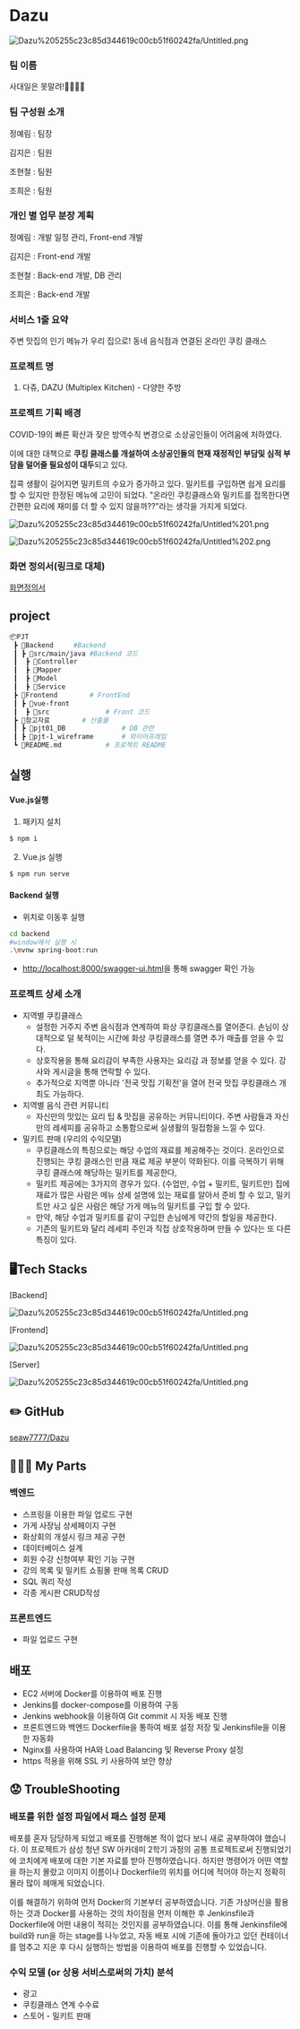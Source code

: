 # Dazu

![Dazu%205255c23c85d344619c00cb51f60242fa/Untitled.png](Dazu%205255c23c85d344619c00cb51f60242fa/Untitled.png)

### 팀 이름

사대일은 못말려!👨‍👩‍👧‍👧

### 팀 구성원 소개

정예림 : 팀장

김지은 : 팀원

조현철 : 팀원

조희은 : 팀원

### 개인 별 업무 분장 계획

정예림 : 개발 일정 관리, Front-end 개발

김지은 : Front-end 개발

조현철 : Back-end 개발, DB 관리

조희은 : Back-end 개발

### 서비스 1줄 요약

주변 맛집의 인기 메뉴가 우리 집으로! 동네 음식점과 연결된 온라인 쿠킹 클래스

### 프로젝트 명

1. 다쥬, DAZU (Multiplex Kitchen) - 다양한 주방

### 프로젝트 기획 배경

COVID-19의 빠른 확산과 잦은 방역수칙 변경으로 소상공인들이 어려움에 처하였다.

이에 대한 대책으로 **쿠킹 클래스를 개설하여 소상공인들의 현재 재정적인 부담및 심적 부담을 덜어줄 필요성이 대두**되고 있다.

집콕 생활이 길어지면 밀키트의 수요가 증가하고 있다. 밀키트를 구입하면 쉽게 요리를 할 수 있지만 한정된 메뉴에 고민이 되었다. "온라인 쿠킹클래스와 밀키트를 접목한다면 간편한 요리에 재미를 더 할 수 있지 않을까??"라는 생각을 가지게 되었다.

![Dazu%205255c23c85d344619c00cb51f60242fa/Untitled%201.png](Dazu%205255c23c85d344619c00cb51f60242fa/Untitled%201.png)

![Dazu%205255c23c85d344619c00cb51f60242fa/Untitled%202.png](Dazu%205255c23c85d344619c00cb51f60242fa/Untitled%202.png)

### 화면 정의서(링크로 대체)

[화면정의서](https://www.notion.so/80b7e8725f9b43219aa8793b042a95bb)

## project

```bash
📦PJT
 ┣ 📂Backend		#Backend
 ┃ ┣ 📂src/main/java	#Backend 코드
 ┃  ┣ 📂Controller
 ┃  ┣ 📂Mapper
 ┃  ┣ 📂Model
 ┃  ┣ 📂Service
 ┣ 📂Frontend		# FrontEnd
 ┃ ┣ 📂vue-front 
 ┃ 	┣ 📂src				# Front 코드
 ┣ 📂참고자료		# 산출물
 ┃ ┣ 📂pjt01_DB				# DB 관련
 ┃ ┣ 📂pjt-1_wireframe		# 와이어프래임
 ┗ 📜README.md			# 프로젝트 README
```

## 실행

#### Vue.js실행

1. 패키지 설치

``` bash
$ npm i
```

2. Vue.js 실행

```bash
$ npm run serve
```



#### Backend 실행

- 위치로 이동후 실행

```bash
cd backend
#window에서 실행 시
.\mvnw spring-boot:run
```

- [http://localhost:8000/swagger-ui.html](http://localhost:8000/swagger-ui.html%EC%9D%84)을 통해 swagger 확인 가능

### 프로젝트 상세 소개

- 지역별 쿠킹클래스
    - 설정한 거주지 주변 음식점과 연계하여 화상 쿠킹클래스를 열어준다. 손님이 상대적으로 덜 북적이는 시간에 화상 쿠킹클래스를 열면 추가 매출를 얻을 수 있다.
    - 상호작용을 통해 요리감이 부족한 사용자는 요리감 과 정보를 얻을 수 있다. 강사와 게시글을 통해 연락할 수 있다.
    - 추가적으로 지역뿐 아니라 '전국 맛집 기획전'을 열어 전국 맛집 쿠킹클래스 개최도 가능하다.
- 지역별 음식 관련 커뮤니티
    - 자신만의 맛있는 요리 팁 & 맛집을 공유하는 커뮤니티이다. 주변 사람들과 자신만의 레세피를 공유하고 소통함으로써 실생활의 밀접함을 느낄 수 있다.
- 밀키트 판매 (우리의 수익모델)
    - 쿠킹클래스의 특징으로는 해당 수업의 재료를 제공해주는 것이다. 온라인으로 진행되는 쿠킹 클래스인 만큼 재료 제공 부분이 약화된다. 이를 극복하기 위해 쿠킹 클래스에 해당하는 밀키트를 제공한다,
    - 밀키트 제공에는 3가지의 경우가 있다. (수업만, 수업 + 밀키트, 밀키트만) 집에 재료가 많은 사람은 메뉴 상세 설명에 있는 재료를 알아서 준비 할 수 있고, 밀키트만 사고 싶은 사람은 해당 가게 메뉴의 밀키트를 구입 할 수 있다.
    - 만약, 해당 수업과 밀키트를 같이 구입한 손님에게 약간의 할일을 제공한다.
    - 기존의 밀키트와 달리 레세피 주인과 직접 상호작용하며 만들 수 있다는 또 다른 특징이 있다.

## 🖥️Tech Stacks

[Backend]

![Dazu%205255c23c85d344619c00cb51f60242fa/Untitled.png](Dazu%205255c23c85d344619c00cb51f60242fa/1.jpg)

[Frontend]

![Dazu%205255c23c85d344619c00cb51f60242fa/Untitled.png](Dazu%205255c23c85d344619c00cb51f60242fa/2.jpg)

[Server]

![Dazu%205255c23c85d344619c00cb51f60242fa/Untitled.png](Dazu%205255c23c85d344619c00cb51f60242fa/3.jpg)

## ✏️ GitHub

[seaw7777/Dazu](https://github.com/seaw7777/Dazu)

## 👩🏻‍🔧 My Parts

### 백엔드

- 스프링을 이용한 파일 업로드 구현
- 가게 사장님 상세페이지 구현
- 화상회의 개설시 링크 제공 구현
- 데이터베이스 설계
- 회원 수강 신청여부 확인 기능 구현
- 강의 목록 및 밀키트 쇼핑몰 판매 목록 CRUD
- SQL 쿼리 작성
- 각종 게시판 CRUD작성

### 프론트엔드

- 파일 업로드 구현

## 배포

- EC2 서버에 Docker를 이용하여 배포 진행
- Jenkins를 docker-compose를 이용하여 구동
- Jenkins webhook을 이용하여 Git commit 시 자동 배포 진행
- 프론트엔드와 백엔드 Dockerfile을 통하여 배포 설정 저장 및 Jenkinsfile을 이용한 자동화
- Nginx를 사용하여 HA와 Load Balancing 및 Reverse Proxy 설정
- https 적용을 위해 SSL 키 사용하여 보안 향상

## 😟 TroubleShooting

### 배포를 위한 설정 파일에서 패스 설정 문제

 배포를 혼자 담당하게 되었고 배포를 진행해본 적이 없다 보니 새로 공부하여야 했습니다. 이 프로젝트가 삼성 청년 SW 아카데미 2학기 과정의 공통 프로젝트로써 진행되었기에 코치에게 배포에 대한 기본 자료를 받아 진행하였습니다. 하지만 명령어가 어떤 역할을 하는지 몰랐고 이미지 이름이나 Dockerfile의 위치를 어디에 적어야 하는지 정확히 몰라 많이 헤매게 되었습니다.

 이를 해결하기 위하여 먼저 Docker의 기본부터 공부하였습니다. 기존 가상머신을 활용하는 것과 Docker를 사용하는 것의 차이점을 먼저 이해한 후 Jenkinsfile과 Dockerfile에 어떤 내용이 적히는 것인지를 공부하였습니다. 이를 통해 Jenkinsfile에 build와 run을 하는 stage를 나누었고, 자동 배포 시에 기존에 돌아가고 있던 컨테이너를 멈추고 지운 후 다시 실행하는 방법을 이용하여 배포를 진행할 수 있었습니다.

### 수익 모델 (or 상용 서비스로써의 가치) 분석

- 광고
- 쿠킹클래스 연계 수수료
- 스토어 - 밀키트 판매
